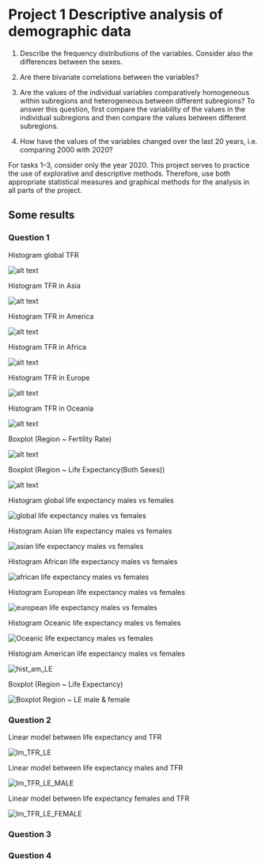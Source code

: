 # Project 1 Descriptive analysis of demographic data
1. Describe the frequency distributions of the variables. Consider also the differences between the sexes.

2. Are there bivariate correlations between the variables?

3. Are the values of the individual variables comparatively homogeneous within subregions and heterogeneous between different subregions? To answer this question, first compare the variability of the values in the individual subregions and then compare the values between different subregions.

4. How have the values of the variables changed over the last 20 years, i.e. comparing 2000 with 2020?

For tasks 1–3, consider only the year 2020. This project serves to practice the use of explorative and descriptive methods. Therefore, use both appropriate statistical measures and graphical methods for the analysis in all parts of the project.


## Some results

### Question 1

Histogram global TFR

![alt text](https://github.com/Jeffchen00/ISC-repo/blob/03c6826e01f75451bc38329a822f1e2bf5b4e23d/hist_TFR_gl.png)

Histogram TFR in Asia

![alt text](https://github.com/Jeffchen00/ISC-repo/blob/03c6826e01f75451bc38329a822f1e2bf5b4e23d/hist_TFR_as.png)

Histogram TFR in America

![alt text](https://github.com/Jeffchen00/ISC-repo/blob/03c6826e01f75451bc38329a822f1e2bf5b4e23d/hist_TFR_am.png)

Histogram TFR in Africa

![alt text](https://github.com/Jeffchen00/ISC-repo/blob/03c6826e01f75451bc38329a822f1e2bf5b4e23d/hist_TFR_af.png)

Histogram TFR in Europe

![alt text](https://github.com/Jeffchen00/ISC-repo/blob/03c6826e01f75451bc38329a822f1e2bf5b4e23d/hist_TFR_eu.png)

Histogram TFR in Oceania

![alt text](https://github.com/Jeffchen00/ISC-repo/blob/a835d9a3faba84fdf0b531a60f83a72a6197fde6/hist_TFR_oc.png)

Boxplot (Region ~ Fertility Rate)

![alt text](https://github.com/Jeffchen00/ISC-repo/blob/1ea9ea6f64066924b2e72c37e51ba944e60dde27/Boxplot%20Region%20~%20Fertility%20Rate.png)

Boxplot (Region ~ Life Expectancy(Both Sexes))

![alt text](https://github.com/Jeffchen00/ISC-repo/blob/18fe860d94d45d24981c726b8187153e4b266384/Boxplot%20Region%20~%20Life%20Expectancy(Both%20Sexes).png)

Histogram global life expectancy males vs females

![global life expectancy males vs females](https://user-images.githubusercontent.com/31046966/115420964-de195f00-a1fb-11eb-826c-b9c16971862e.png)

Histogram Asian life expectancy males vs females

![asian life expectancy males vs females](https://user-images.githubusercontent.com/31046966/115421114-fc7f5a80-a1fb-11eb-913b-45d7aaa1ddbe.png)

Histogram African life expectancy males vs females

![african life expectancy males vs females](https://user-images.githubusercontent.com/31046966/115421182-0a34e000-a1fc-11eb-8aa2-b1583fb37f06.png)

Histogram European life expectancy males vs females

![european life expectancy males vs females](https://user-images.githubusercontent.com/31046966/115421263-1620a200-a1fc-11eb-9dff-a0f7dd666884.png)

Histogram Oceanic life expectancy males vs females

![Oceanic life expectancy males vs females](https://user-images.githubusercontent.com/31046966/115421299-1e78dd00-a1fc-11eb-9025-d8d17f5b9d9b.png)

Histogram American life expectancy males vs females

![hist_am_LE](https://user-images.githubusercontent.com/31046966/115423762-626ce180-a1fe-11eb-8160-ff722cbe3c4a.png)

Boxplot (Region ~ Life Expectancy)

![Boxplot Region ~ LE male & female](https://github.com/Jeffchen00/ISC-repo/blob/ac7bbad752db500e88a92ff7529ed12c83e516d5/result_Q1/Boxplot%20Region%20~%20LE%20male%20&%20female.png)



### Question 2

Linear model between life expectancy and TFR

![lm_TFR_LE](https://github.com/Jeffchen00/ISC-repo/blob/fbea636c926e2c87361dae9b922693f5fc41d1e1/result_Q2/lm_TFR_LE.png)

Linear model between life expectancy males and TFR

![lm_TFR_LE_MALE](https://user-images.githubusercontent.com/31046966/115736275-72fe9280-a38b-11eb-8157-ae65295f3f0f.png)

Linear model between life expectancy females and TFR

![lm_TFR_LE_FEMALE](https://user-images.githubusercontent.com/31046966/115736294-77c34680-a38b-11eb-8e3d-8810f292d8d2.png)


### Question 3
### Question 4
